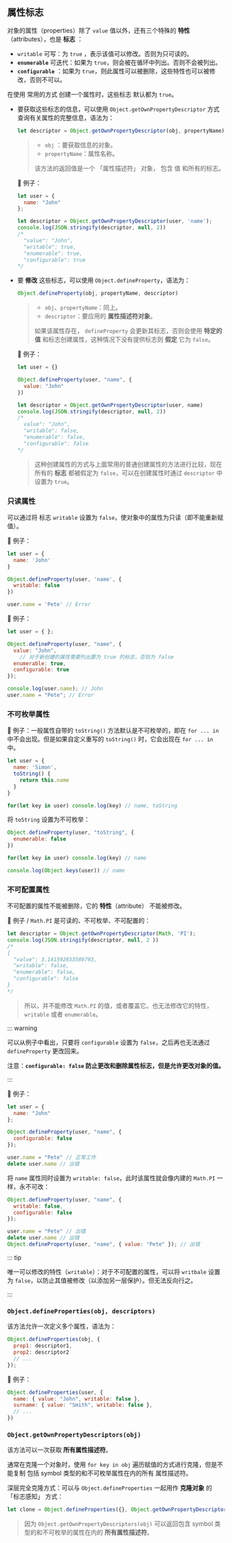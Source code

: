 ## 属性标志

对象的属性（properties）除了 `value` 值以外，还有三个特殊的 **特性**（attributes），也是 **标志** ：

+ `writable` 可写：为 `true` ，表示该值可以修改。否则为只可读的。
+ **`enumerable`** 可迭代：如果为 `true`，则会被在循环中列出。否则不会被列出。
+ **`configurable`** ：如果为 `true`，则此属性可以被删除，这些特性也可以被修改，否则不可以。

在使用 常用的方式 创建一个属性时，这些标志 默认都为 `true`。



+ 要获取这些标志的信息，可以使用 `Object.getOwnPropertyDescriptor` 方式查询有关属性的完整信息，语法为：

  ```js
  let descriptor = Object.getOwnPropertyDescriptor(obj, propertyName)
  ```

  > + `obj` ：要获取信息的对象。
  > + `propertyName`：属性名称。
  >
  > 该方法的返回值是一个 「属性描述符」 对象， 包含 值 和所有的标志。

  🌰 例子：

  ```js
  let user = {
    name: "John"
  };
  
  let descriptor = Object.getOwnPropertyDescriptor(user, 'name');
  console.log(JSON.stringify(descriptor, null, 2))
  /*
  	"value": "John",
    "writable": true,
    "enumerable": true,
    "configurable": true
  */
  ```

+ 要 **修改** 这些标志，可以使用 `Object.defineProperty`，语法为：

  ```js
  Object.defineProperty(obj, propertyName, descriptor)
  ```

  > + `obj`、`propertyName`：同上。
  > + `descriptor`：要应用的 **属性描述符对象**。
  >
  > 如果该属性存在，  `defineProperty` 会更新其标志，否则会使用 **特定的值** 和标志创建属性，这种情况下没有提供标志则 **假定** 它为 `false`。

  🌰 例子：
  ```js
  let user = {}
  
  Object.defineProperty(user, "name", {
    value: "John"
  })
  
  let descriptor = Object.getOwnPropertyDescriptor(user, name)
  console.log(JSON.stringify(descriptor, null, 2))
  /*
  	value": "John",
    "writable": false,
    "enumerable": false,
    "configurable": false
  */
  ```

  > 这种创建属性的方式与上面常用的普通创建属性的方法进行比较，现在所有的 **标志** 都被假定为 `false`，可以在创建属性时通过 `descriptor` 中设置为 `true`。



### 只读属性

可以通过将 标志 `writable` 设置为 `false`，使对象中的属性为只读（即不能重新赋值）。



🌰 例子：

```js
let user = {
  name: 'John'
}

Object.defineProperty(user, 'name', {
  writable: false
})

user.name = 'Pete' // Error
```



🌰 例子：
```js
let user = { };

Object.defineProperty(user, "name", {
  value: "John",
	// 对于新创建的属性需要列出要为 true 的标志，否则为 false
  enumerable: true,
  configurable: true
});

console.log(user.name); // John
user.name = "Pete"; // Error
```



### 不可枚举属性

🌰 例子：一般属性自带的 `toString()` 方法默认是不可枚举的，即在 `for ... in` 中不会出现。但是如果自定义重写的 `toString()` 时，它会出现在 `for ... in ` 中。

```js
let user = {
  name: 'Simon',
  toString() {
    return this.name
  }
}

for(let key in user) console.log(key) // name, toString
```

将 `toString` 设置为不可枚举：
```js
Object.defineProperty(user, "toString", {
  enumerable: false
})

for(let key in user) console.log(key) // name

console.log(Object.keys(user)) // name
```



### 不可配置属性

不可配置的属性不能被删除，它的 **特性**（attribute） 不能被修改。

🌰 例子 / `Math.PI` 是可读的、不可枚举、不可配置的：

```js
let descriptor = Object.getOwnPropertyDescriptor(Math, 'PI');
console.log(JSON.stringify(descriptor, null, 2 ))
/*
{
  "value": 3.141592653589793,
  "writable": false,
  "enumerable": false,
  "configurable": false
}
*/
```

> 所以，并不能修改 `Math.PI` 的值，或者覆盖它。也无法修改它的特性，`writable` 或者 `enumerable`。

::: warning

可以从例子中看出，只要将 `configurable` 设置为 `false`，之后再也无法通过 `defineProperty` 更改回来。

注意：**`configurable: false` 防止更改和删除属性标志，但是允许更改对象的值。**

:::

🌰 例子：
```js
let user = {
  name: "John"
};

Object.defineProperty(user, "name", {
  configurable: false
});

user.name = "Pete" // 正常工作
delete user.name // 出错
```

将 `name` 属性同时设置为 `writable: false`，此时该属性就会像内建的 `Math.PI` 一样，永不可改：

```js
Object.defineProperty(user, "name", {
  writable: false,
  configurable: false
});

user.name = "Pete" // 出错
delete user.name // 出错
Object.defineProperty(user, "name", { value: "Pete" }); // 出错
```

::: tip

唯一可以修改的特性（`writable`）：对于不可配置的属性，可以将 `writbale` 设置为 `false`，以防止其值被修改（以添加另一层保护）。但无法反向行之。

:::



### `Object.defineProperties(obj, descriptors)`

该方法允许一次定义多个属性，语法为：
```js
Object.defineProperties(obj, {
  prop1: descriptor1,
  prop2: descriptor2
  // ...
});
```



🌰 例子：

```js
Object.defineProperties(user, {
  name: { value: "John", writable: false },
  surname: { value: "Smith", writable: false },
  // ...
})
```



### `Object.getOwnPropertyDescriptors(obj)`

该方法可以一次获取 **所有属性描述符**。



通常在克隆一个对象时，使用 `for key in obj` 遍历赋值的方式进行克隆，但是不能复制 包括 symbol 类型的和不可枚举属性在内的所有 属性描述符。

深层完全克隆方式：可以与 `Object.defineProperties` 一起用作 **克隆对象** 的 「标志感知」 方式：

```js
let clone = Object.defineProperties({}, Object.getOwnPropertyDescriptors(obj));
```

> 因为 `Object.getOwnPropertyDescriptors(obj)` 可以返回包含 symbol 类型的和不可枚举的属性在内的 **所有属性描述符**。

